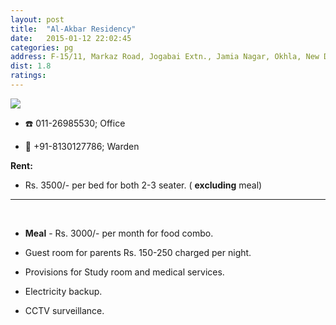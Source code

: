 ```yaml
---
layout: post
title:  "Al-Akbar Residency"
date:   2015-01-12 22:02:45
categories: pg
address: F-15/11, Markaz Road, Jogabai Extn., Jamia Nagar, Okhla, New Delhi-110025.
dist: 1.8
ratings:
---
```


<a href="https://www.google.co.in/maps/place/Al+Akbar+Hotel,+Shop+No.+P-88/@28.569758,77.287349,17z/data=!3m1!4b1!4m2!3m1!1s0x390ce47632d1b203:0xde45325de709eb04?hl=en">
        <img src="https://maps.googleapis.com/maps/api/staticmap?visible=Jamia+Millia+Islamia&amp;size=640x300&amp;scale=2&amp;maptype=roadmap&amp;markers=%7Ccolor:red%7Clabel:A%7C28.569739, 77.287375&amp;markers=size:mid|color:green%7Clabel:FET%7C28.5606083,77.2790183&amp;markers=size:mid|color:green%7Clabel:FET%7C28.561075,77.280960&amp;path=color:0x0000ff|weight:3|28.560646, 77.278812|28.560957, 77.280423|28.560938, 77.280745|28.560919, 77.281539|28.560976, 77.282375|28.561032, 77.282998|28.561315, 77.283749|28.561296, 77.283834|28.561334, 77.283770|28.561522, 77.284349|28.561635, 77.284585|28.561880, 77.285122|28.561937, 77.285379|28.562201, 77.285894|28.562634, 77.286152|28.563068, 77.286474|28.563595, 77.286946|28.563784, 77.287203|28.564368, 77.287718|28.564707, 77.288190|28.564801, 77.288448|28.565329, 77.288555|28.565650, 77.288641|28.566026, 77.288941|28.566573, 77.288641|28.566874, 77.288298|28.567138, 77.288362|28.567138, 77.288105|28.567289, 77.287869|28.567779, 77.288083|28.568250, 77.288341|28.568778, 77.288491|28.569268, 77.288362|28.569306, 77.288147|28.569739, 77.287375" />
</a>

* :phone: 011-26985530; Office

* :iphone: +91-8130127786; Warden


**Rent:**

* Rs. 3500/- per bed for both 2-3 seater. ( **excluding** meal)

<hr><br>

*  **Meal** - Rs. 3000/- per month for food combo.

* Guest room for parents  Rs. 150-250 charged per night.

* Provisions for Study room  and medical services.

* Electricity backup.

* CCTV surveillance.